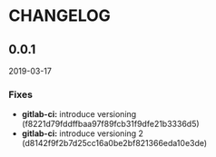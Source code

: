 # CHANGELOG

<!--- next entry here -->

## 0.0.1
2019-03-17

### Fixes

- **gitlab-ci:** introduce versioning (f8221d79fddffbaa97f89fcb31f9dfe21b3336d5)
- **gitlab-ci:** introduce versioning 2 (d8142f9f2b7d25cc16a0be2bf821366eda10e3de)